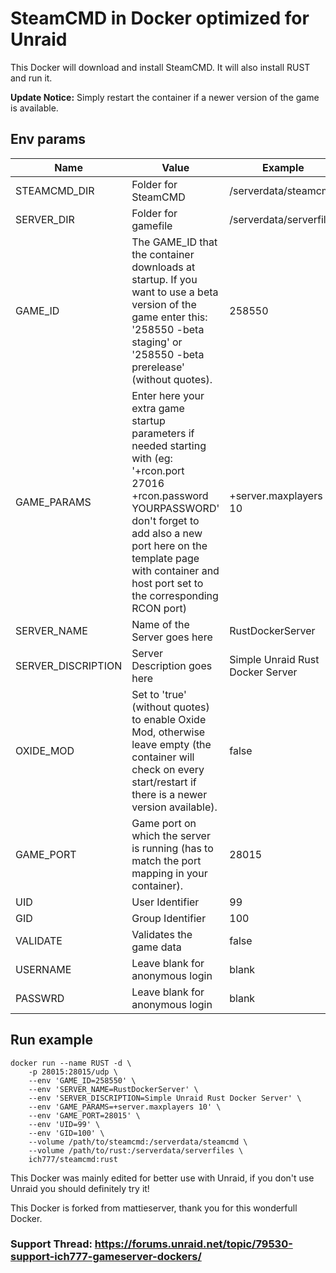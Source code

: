 # SteamCMD in Docker optimized for Unraid
This Docker will download and install SteamCMD. It will also install RUST and run it.

**Update Notice:** Simply restart the container if a newer version of the game is available.

## Env params
| Name | Value | Example |
| --- | --- | --- |
| STEAMCMD_DIR | Folder for SteamCMD | /serverdata/steamcmd |
| SERVER_DIR | Folder for gamefile | /serverdata/serverfiles |
| GAME_ID | The GAME_ID that the container downloads at startup. If you want to use a beta version of the game enter this: '258550 -beta staging' or '258550 -beta prerelease' (without quotes). | 258550 |
| GAME_PARAMS | Enter here your extra game startup parameters if needed starting with (eg: '+rcon.port 27016 +rcon.password YOURPASSWORD' don't forget to add also a new port here on the template page with container and host port set to the corresponding RCON port) | +server.maxplayers 10 |
| SERVER_NAME | Name of the Server goes here | RustDockerServer |
| SERVER_DISCRIPTION | Server Description goes here | Simple Unraid Rust Docker Server |
| OXIDE_MOD | Set to 'true' (without quotes) to enable Oxide Mod, otherwise leave empty (the container will check on every start/restart if there is a newer version available). | false |
| GAME_PORT | Game port on which the server is running (has to match the port mapping in your container). | 28015 |
| UID | User Identifier | 99 |
| GID | Group Identifier | 100 |
| VALIDATE | Validates the game data | false |
| USERNAME | Leave blank for anonymous login | blank |
| PASSWRD | Leave blank for anonymous login | blank |


## Run example
```
docker run --name RUST -d \
	-p 28015:28015/udp \
	--env 'GAME_ID=258550' \
	--env 'SERVER_NAME=RustDockerServer' \
	--env 'SERVER_DISCRIPTION=Simple Unraid Rust Docker Server' \
	--env 'GAME_PARAMS=+server.maxplayers 10' \
	--env 'GAME_PORT=28015' \
	--env 'UID=99' \
	--env 'GID=100' \
	--volume /path/to/steamcmd:/serverdata/steamcmd \
	--volume /path/to/rust:/serverdata/serverfiles \
	ich777/steamcmd:rust
```

This Docker was mainly edited for better use with Unraid, if you don't use Unraid you should definitely try it!


This Docker is forked from mattieserver, thank you for this wonderfull Docker.

### Support Thread: https://forums.unraid.net/topic/79530-support-ich777-gameserver-dockers/